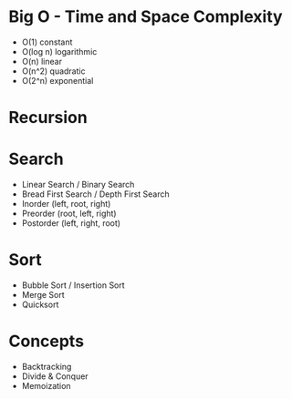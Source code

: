 # Big O - Time and Space Complexity
- O(1) constant
- O(log n) logarithmic
- O(n) linear
- O(n^2) quadratic
- O(2^n) exponential

# Recursion

# Search
- Linear Search / Binary Search 
- Bread First Search / Depth First Search
- Inorder (left, root, right) 
- Preorder (root, left, right)
- Postorder (left, right, root)

# Sort
- Bubble Sort / Insertion Sort
- Merge Sort
- Quicksort

# Concepts
- Backtracking
- Divide & Conquer
- Memoization